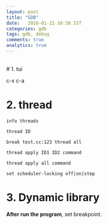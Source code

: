 ```yaml
---
layout: post
title: "GDB"
date:   2016-01-22 16:38 IST
categories: gdb
tags: gdb, debug
comments: true
analytics: true
---
```

<br>
# 1. tui

c-x c-a

# 2. thread

```
info threads

thread ID

break test.cc:123 thread all

thread apply ID1 ID2 command

thread apply all command

set scheduler-locking off|on|step
```

# 3. Dynamic library

**After run the program**, set breakpoint.